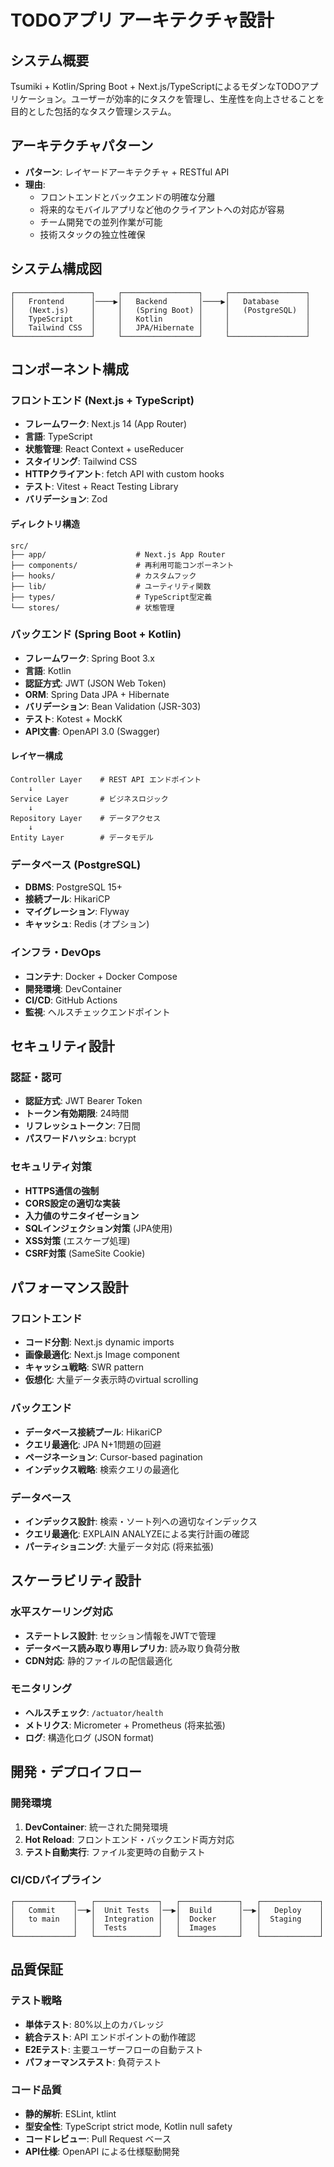 # TODOアプリ アーキテクチャ設計

## システム概要

Tsumiki + Kotlin/Spring Boot + Next.js/TypeScriptによるモダンなTODOアプリケーション。ユーザーが効率的にタスクを管理し、生産性を向上させることを目的とした包括的なタスク管理システム。

## アーキテクチャパターン

- **パターン**: レイヤードアーキテクチャ + RESTful API
- **理由**: 
  - フロントエンドとバックエンドの明確な分離
  - 将来的なモバイルアプリなど他のクライアントへの対応が容易
  - チーム開発での並列作業が可能
  - 技術スタックの独立性確保

## システム構成図

```
┌─────────────────┐     ┌─────────────────┐     ┌─────────────────┐
│   Frontend      │────▶│   Backend       │────▶│   Database      │
│   (Next.js)     │     │   (Spring Boot) │     │   (PostgreSQL)  │
│   TypeScript    │     │   Kotlin        │     │                 │
│   Tailwind CSS  │     │   JPA/Hibernate │     │                 │
└─────────────────┘     └─────────────────┘     └─────────────────┘
```

## コンポーネント構成

### フロントエンド (Next.js + TypeScript)

- **フレームワーク**: Next.js 14 (App Router)
- **言語**: TypeScript
- **状態管理**: React Context + useReducer
- **スタイリング**: Tailwind CSS
- **HTTPクライアント**: fetch API with custom hooks
- **テスト**: Vitest + React Testing Library
- **バリデーション**: Zod

#### ディレクトリ構造
```
src/
├── app/                    # Next.js App Router
├── components/             # 再利用可能コンポーネント
├── hooks/                  # カスタムフック
├── lib/                    # ユーティリティ関数
├── types/                  # TypeScript型定義
└── stores/                 # 状態管理
```

### バックエンド (Spring Boot + Kotlin)

- **フレームワーク**: Spring Boot 3.x
- **言語**: Kotlin
- **認証方式**: JWT (JSON Web Token)
- **ORM**: Spring Data JPA + Hibernate
- **バリデーション**: Bean Validation (JSR-303)
- **テスト**: Kotest + MockK
- **API文書**: OpenAPI 3.0 (Swagger)

#### レイヤー構成
```
Controller Layer    # REST API エンドポイント
    ↓
Service Layer       # ビジネスロジック
    ↓
Repository Layer    # データアクセス
    ↓
Entity Layer        # データモデル
```

### データベース (PostgreSQL)

- **DBMS**: PostgreSQL 15+
- **接続プール**: HikariCP
- **マイグレーション**: Flyway
- **キャッシュ**: Redis (オプション)

### インフラ・DevOps

- **コンテナ**: Docker + Docker Compose
- **開発環境**: DevContainer
- **CI/CD**: GitHub Actions
- **監視**: ヘルスチェックエンドポイント

## セキュリティ設計

### 認証・認可

- **認証方式**: JWT Bearer Token
- **トークン有効期限**: 24時間
- **リフレッシュトークン**: 7日間
- **パスワードハッシュ**: bcrypt

### セキュリティ対策

- **HTTPS通信の強制**
- **CORS設定の適切な実装**
- **入力値のサニタイゼーション**
- **SQLインジェクション対策** (JPA使用)
- **XSS対策** (エスケープ処理)
- **CSRF対策** (SameSite Cookie)

## パフォーマンス設計

### フロントエンド

- **コード分割**: Next.js dynamic imports
- **画像最適化**: Next.js Image component
- **キャッシュ戦略**: SWR pattern
- **仮想化**: 大量データ表示時のvirtual scrolling

### バックエンド

- **データベース接続プール**: HikariCP
- **クエリ最適化**: JPA N+1問題の回避
- **ページネーション**: Cursor-based pagination
- **インデックス戦略**: 検索クエリの最適化

### データベース

- **インデックス設計**: 検索・ソート列への適切なインデックス
- **クエリ最適化**: EXPLAIN ANALYZEによる実行計画の確認
- **パーティショニング**: 大量データ対応 (将来拡張)

## スケーラビリティ設計

### 水平スケーリング対応

- **ステートレス設計**: セッション情報をJWTで管理
- **データベース読み取り専用レプリカ**: 読み取り負荷分散
- **CDN対応**: 静的ファイルの配信最適化

### モニタリング

- **ヘルスチェック**: `/actuator/health`
- **メトリクス**: Micrometer + Prometheus (将来拡張)
- **ログ**: 構造化ログ (JSON format)

## 開発・デプロイフロー

### 開発環境

1. **DevContainer**: 統一された開発環境
2. **Hot Reload**: フロントエンド・バックエンド両方対応
3. **テスト自動実行**: ファイル変更時の自動テスト

### CI/CDパイプライン

```
┌─────────────┐   ┌──────────────┐   ┌─────────────┐   ┌─────────────┐
│   Commit    │──▶│  Unit Tests  │──▶│  Build      │──▶│   Deploy    │
│   to main   │   │  Integration │   │  Docker     │   │  Staging    │
│             │   │  Tests       │   │  Images     │   │             │
└─────────────┘   └──────────────┘   └─────────────┘   └─────────────┘
```

## 品質保証

### テスト戦略

- **単体テスト**: 80%以上のカバレッジ
- **統合テスト**: API エンドポイントの動作確認
- **E2Eテスト**: 主要ユーザーフローの自動テスト
- **パフォーマンステスト**: 負荷テスト

### コード品質

- **静的解析**: ESLint, ktlint
- **型安全性**: TypeScript strict mode, Kotlin null safety
- **コードレビュー**: Pull Request ベース
- **API仕様**: OpenAPI による仕様駆動開発